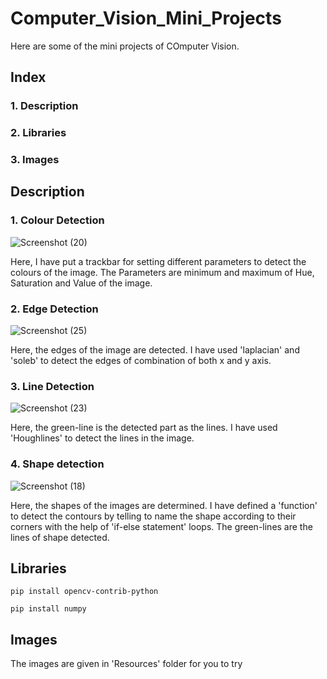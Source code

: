 # Computer_Vision_Mini_Projects
Here are some of the mini projects of COmputer Vision.

## Index
### 1. Description
### 2. Libraries
### 3. Images

## Description

### 1. Colour Detection
![Screenshot (20)](https://user-images.githubusercontent.com/76507095/136331168-08b9dd52-ac7d-4ceb-9ec1-0af5cf1aacc1.png)

Here, I have put a trackbar for setting different parameters to detect the colours of the image.
The Parameters are minimum and maximum of Hue, Saturation and Value of the image.

### 2. Edge Detection
![Screenshot (25)](https://user-images.githubusercontent.com/76507095/136331882-fd7701ad-636e-43ae-800f-5143548110ef.png)

Here, the edges of the image are detected. 
I have used 'laplacian' and 'soleb' to detect the edges of combination of both x and y axis.

### 3. Line Detection
![Screenshot (23)](https://user-images.githubusercontent.com/76507095/136332093-03823fac-0692-49f4-be06-ff9b03ec6c33.png)

Here, the green-line is the detected part as the lines.
I have used 'Houghlines' to detect the lines in the image.

### 4. Shape detection
![Screenshot (18)](https://user-images.githubusercontent.com/76507095/136332456-b669bfe1-e81c-4329-a37b-e741987cc248.png)

Here, the shapes of the images are determined.
I have defined a 'function' to detect the contours by telling to name the shape according to their corners with the help of 'if-else statement' loops.
The green-lines are the lines of shape detected.

## Libraries

`pip install opencv-contrib-python`

`pip install numpy`

## Images

The images are given in 'Resources' folder for you to try

